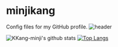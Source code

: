 # minjikang
Config files for my GitHub profile.
![header](https://capsule-render.vercel.app/api?type=slice&color=auto&height=300&section=header&text=capsule%20render&fontSize=90)


![KKang-minji's github stats](https://github-readme-stats.vercel.app/api?username=KKang-minji&show_icons=true)
[![Top Langs](https://github-readme-stats.vercel.app/api/top-langs/?username=KKang-minji&layout=compact)](https://github.com/KKang-minji/github-readme-stats)

